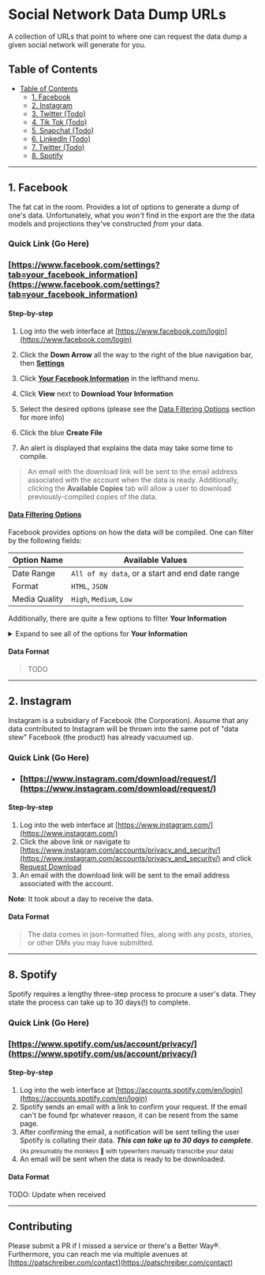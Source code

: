 # Social Network Data Dump URLs

A collection of URLs that point to where one can request the data dump a given social network will generate for you.

## Table of Contents
* [Table of Contents](#table-of-contents)
  * [1. Facebook](#1-facebook)
  * [2. Instagram](#2-instagram)
  * [3. Twitter (Todo)](#3-twitter)
  * [4. Tik Tok (Todo)](#4-tiktok)
  * [5. Snapchat (Todo)](#5-snapchat)
  * [6. LinkedIn (Todo)](#6-linkedin)
  * [7. Twitter (Todo)](#7-twitter)
  * [8. Spotify](#8-spotify)

---

## 1. Facebook

The fat cat in the room. Provides a lot of options to generate a dump of one's data. Unfortunately, what you _won't_ find in the export are the the data models and projections they've constructed _from_ your data.

### Quick Link (Go Here)

### [https://www.facebook.com/settings?tab=your_facebook_information](https://www.facebook.com/settings?tab=your_facebook_information)

#### Step-by-step

1. Log into the web interface at [https://www.facebook.com/login](https://www.facebook.com/login)
2. Click the **Down Arrow** all the way to the right of the blue navigation bar, then [**Settings**](https://www.facebook.com/settings)

3. Click [**Your Facebook Information**](https://www.facebook.com/settings?tab=your_facebook_information) in the lefthand menu.
4. Click **View** next to **Download Your Information**
5. Select the desired options (please see the [Data Filtering Options](#data-filtering-options) section for more info)
6. Click the blue **Create File**
7. An alert is displayed that explains the data may take some time to compile.

> An email with the download link will be sent to the email address associated with the account when the data is ready. Additionally, clicking the **Available Copies** tab will allow a user to download previously-compiled copies of the data.

#### [Data Filtering Options](#data-filtering-options)

Facebook provides options on how the data will be compiled. One can filter by the following fields:

|Option Name|Available Values|
|-----------|----------------|
|Date Range|`All of my data`, or a start and end date range|
|Format|`HTML`, `JSON`|
|Media Quality|`High`, `Medium`, `Low`|

Additionally, there are quite a few options to filter **Your Information**
<details>
  <summary>Expand to see all of the options for <strong>Your Information</strong></summary>

  |Option Name|Description|
  |-----------|-----------|
  |Posts|Posts you've shared on Facebook, posts that are hidden from your timeline, and polls you have created|
  |Photos and Videos|Photos and videos you've uploaded and shared|
  |Comments|Comments you've posted on your own posts, on other people's posts or in groups you belong to|
  |Likes and Reactions|Posts, comments and Pages you've liked or reacted to|
  |Friends|The people you are connected to on Facebook|
  |Stories|Photos and videos you've shared to your story|
  |Following and Followers|People, organizations or business you choose to see content from, and people who follow you|
  |Messages|Messages you've exchanged with other people on Messenger|
  |Groups|Groups you belong to, groups you manage and your posts and comments within the groups you belong to|
  |Events|Your responses to events and a list of the events you've created|
  |Profile Information|Your contact information, information in your profile's About section, your life events, hobbies and music.|
  |Pages|Pages you are the admin of|
  |Marketplace|Your activity on Marketplace|
  |Payment History|A history of payments you've made through Facebook|
  |Saved Items and Collections|A list of the posts you've saved, and your activity within collections|
  |Your Places|A list of places you've created|
  |Apps and Websites|Apps and websites you log into using Facebook and apps you admin|
  |Portal|Info associated with your Portal, such as favorites and photos on Superframe|
  |Other Activity|Activity associated with your account, such as Pokes given and received|

  #### Information About You
  ##### Information associated with your Facebook account, such as your logins to Facebook and what devices you use.

  |Option Name|Description|
  |-----------|-----------|
  |Ads|Ads topics that are most relevant to you, advertisers who have collected information directly from you and information you've submitted to advertisers|
  |Search History|A history of your searches on Facebook|
  |Location|Information related to your location|
  |About You|Information associated with your Facebook account|
  |Security and Login Information|A history of your logins, logouts, periods of time that you've been active on Facebook and the devices you use to access Facebook.|
</details>

#### Data Format

> TODO

---

## 2. Instagram

Instagram is a subsidiary of Facebook (the Corporation). Assume that any data contributed to Instagram will be thrown into the same pot of "data stew" Facebook (the product) has already vacuumed up.

### Quick Link (Go Here)

* ### [https://www.instagram.com/download/request/](https://www.instagram.com/download/request/)

#### Step-by-step

1. Log into the web interface at [https://www.instagram.com/](https://www.instagram.com/)
2. Click the above link or navigate to [https://www.instagram.com/accounts/privacy_and_security/](https://www.instagram.com/accounts/privacy_and_security/) and click [Request Download](https://www.instagram.com/download/request/
)
3. An email with the download link will be sent to the email address associated with the account.

**Note**: It took about a day to receive the data.

#### Data Format

> The data comes in json-formatted files, along with any posts, stories, or other DMs you may have submitted.

---

## 8. Spotify

Spotify requires a lengthy three-step process to procure a user's data. They state the process can take up to 30 days(!) to complete.

### Quick Link (Go Here)

### [https://www.spotify.com/us/account/privacy/](https://www.spotify.com/us/account/privacy/)

#### Step-by-step

1. Log into the web interface at [https://accounts.spotify.com/en/login](https://accounts.spotify.com/en/login)
2. Spotify sends an email with a link to confirm your request. If the email can't be found fpr whatever reason, it can be resent from the same page.
3. After confirming the email, a notification will be sent telling the user Spotify is collating their data. **_This can take up to 30 days to complete_**. <sub>(As presumably the monkeys :monkey: with typewriters manually transcribe your data)</sub>
4. An email will be sent when the data is ready to be downloaded.

#### Data Format

TODO: Update when received

---

## Contributing

Please submit a PR if I missed a service or there's a Better Way®. Furthermore, you can reach me via multiple avenues at [https://patschreiber.com/contact](https://patschreiber.com/contact)



<!-- ## x. Template

Paragraph about what the service is.

---

### Quick Link (Go Here)

### [https://example.com](https://example.com)

---

#### Step-by-step

Spotify requires a three-step lengthy process.

1. Spotify sends an email with a link to confirm your request. If the email can't be found fpr whatever reason, it can be resent from the same page.
2. After confirming the email, a notification will be sent telling the user Spotify is collating their data. **_This can take up to 30 days to complete_**.
3. An email will be sent when the data is ready to be downloaded.

#### Data Format

The data comes in json-formatted files, along with any posts, stories, or other DMs you may have submitted. -->
